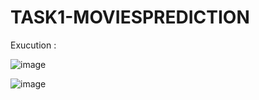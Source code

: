 # TASK1-MOVIESPREDICTION
Exucution :

![image](https://github.com/LoubnaBouljadiane/TASK1-MOVIESPREDICTION/assets/121272991/e7d2c12b-3468-4091-aa14-9971bfbae6e2)


![image](https://github.com/LoubnaBouljadiane/TASK1-MOVIESPREDICTION/assets/121272991/2aa18e5c-df09-460c-9a22-d93bbfa30716)

